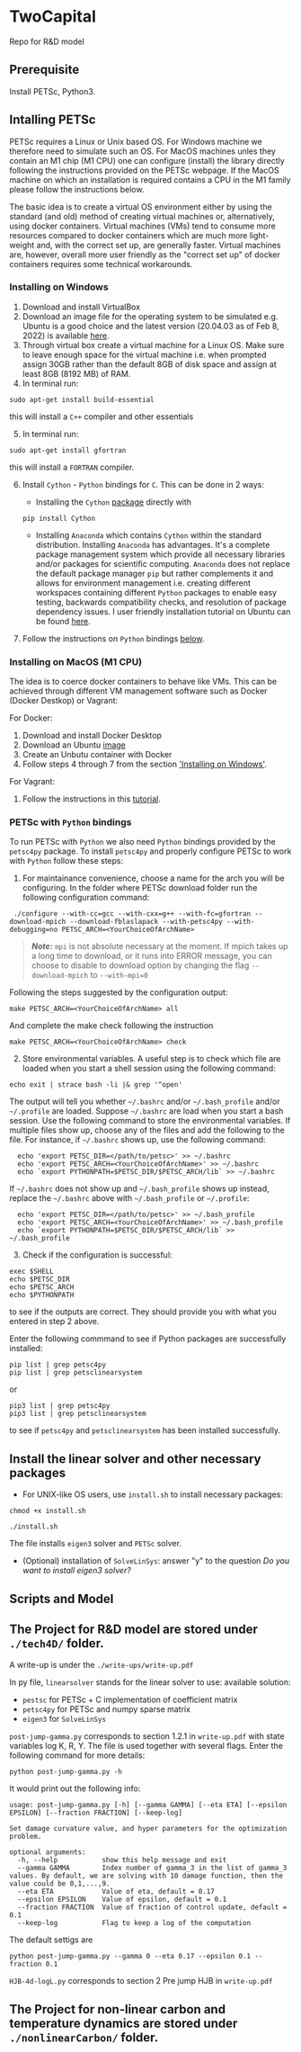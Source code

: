 # TwoCapital
Repo for R&amp;D model

## Prerequisite

Install PETSc, Python3.

## Intalling PETSc 

PETSc requires a Linux or Unix based OS. For Windows machine we therefore need to simulate such an OS. For MacOS machines unles they contain an M1 chip (M1 CPU) one can configure (install) the library directly following the instructions provided on the PETSc webpage. If the MacOS machine on which an installation is required contains a CPU in the M1 family please follow the instructions below. 

The basic idea is to create a virtual OS environment either by using the standard (and old) method of creating virtual machines or, alternatively, using docker containers. Virtual machines (VMs) tend to consume more resources compared to docker containers which are much more light-weight and, with the correct set up, are generally faster. Virtual machines are, however, overall more user friendly as the "correct set up" of docker containers requires some technical workarounds. 


### <a name="windows"></a>Installing on Windows

1. Download and install VirtualBox
2. Download an image file for the operating system to be simulated e.g. Ubuntu is a good choice and the latest version (20.04.03 as of Feb 8, 2022) is available [here](https://ubuntu.com/download/desktop).
3. Through virtual box create a virtual machine for a Linux OS. Make sure to leave enough space for the virtual machine i.e. when prompted assign 30GB rather than the default 8GB of disk space and assign at least 8GB (8192 MB) of RAM.
4. In terminal run: 

  `sudo apt-get install build-essential`

  this will install a `C++` compiler and other essentials

5. In terminal run: 

  `sudo apt-get install gfortran`

  this will install a `FORTRAN` compiler.

6. Install `Cython` - `Python` bindings for `C`. This can be done in 2 ways:
    - Installing the `Cython` [package](https://cython.readthedocs.io/en/stable/src/quickstart/install.html) directly with

    `pip install Cython` 
    - Installing `Anaconda` which contains `Cython` within the standard distribution. Installing `Anaconda` has advantages. It's a complete package management system which provide all necessary libraries and/or packages for scientific computing. `Anaconda` does not replace the default package manager `pip` but rather complements it and allows for environment management i.e. creating different workspaces containing different `Python` packages to enable easy testing, backwards compatibility checks, and resolution of package dependency issues. I user friendly installation tutorial on Ubuntu can be found [here](https://phoenixnap.com/kb/how-to-install-anaconda-ubuntu-18-04-or-20-04).

7. Follow the instructions on `Python` bindings [below](#python_bindings). 



### Installing on MacOS (M1 CPU)
The idea is to coerce docker containers to behave like VMs. This can be achieved through different VM management software such as Docker (Docker Destkop) or Vagrant:

For Docker:

1. Download and install Docker Desktop
2. Download an Ubuntu [image](https://hub.docker.com/_/ubuntu)
3. Create an Unbutu container with Docker
4. Follow steps 4 through 7 from the section ['Installing on Windows'](#windows).


For Vagrant:
1. Follow the instructions in this [tutorial](https://medium.com/nerd-for-tech/developing-on-apple-m1-silicon-with-virtual-environments-4f5f0765fd2f).


### <a name="python_bindings"></a> PETSc  with `Python` bindings

To run PETSc with `Python` we also need `Python` bindings provided by the `petsc4py` package. To install `petsc4py` and properly configure PETSc to work with `Python` follow these steps:

1. For maintainance convenience, choose a name for the arch you will be configuring. In the folder where PETSc download folder run the following configuration command:

```
 ./configure --with-cc=gcc --with-cxx=g++ --with-fc=gfortran --download-mpich --download-fblaslapack --with-petsc4py --with-debugging=no PETSC_ARCH=<YourChoiceOfArchName>
```
> **_Note:_** `mpi` is not absolute necessary at the moment. If mpich takes up a long time to download, or it runs into ERROR message, you can choose to disable to download option by changing the flag `--download-mpich` to `--with-mpi=0`


Following the steps suggested by the configuration output:
```
make PETSC_ARCH=<YourChoiceOfArchName> all
```
And complete the make check following the instruction
```
make PETSC_ARCH=<YourChoiceOfArchName> check
```


2. Store environmental variables. A useful step is to check which file are loaded when you start a shell session using the following command:

```
echo exit | strace bash -li |& grep '^open'
```

The output will tell you whether `~/.bashrc` and/or `~/.bash_profile` and/or `~/.profile` are loaded.
Suppose `~/.bashrc` are load when you start a bash session. Use the following command to store the environmental variables.
If multiple files show up, choose any of the files and add the following to the file.
For instance, if `~/.bashrc` shows up, use the following command:

```
  echo 'export PETSC_DIR=</path/to/petsc>' >> ~/.bashrc
  echo 'export PETSC_ARCH=<YourChoiceOfArchName>' >> ~/.bashrc
  echo `export PYTHONPATH=$PETSC_DIR/$PETSC_ARCH/lib` >> ~/.bashrc
```
If `~/.bashrc` does not show up and `~/.bash_profile` shows up instead, replace the `~/.bashrc` above with `~/.bash_profile` or `~/.profile`:

```
  echo 'export PETSC_DIR=</path/to/petsc>' >> ~/.bash_profile
  echo 'export PETSC_ARCH=<YourChoiceOfArchName>' >> ~/.bash_profile
  echo `export PYTHONPATH=$PETSC_DIR/$PETSC_ARCH/lib` >> ~/.bash_profile
```

3. Check if the configuration is successful: 
```
exec $SHELL
echo $PETSC_DIR
echo $PETSC_ARCH
echo $PYTHONPATH
```
to see if the outputs are correct. They should provide you with what you entered in step 2 above.

Enter the following commmand to see if Python packages are successfully installed:
```
pip list | grep petsc4py
pip list | grep petsclinearsystem
```
or
```
pip3 list | grep petsc4py
pip3 list | grep petsclinearsystem
```
to see if `petsc4py` and `petsclinearsystem` has been installed successfully.



## Install the linear solver and other necessary packages

- For UNIX-like OS users, use `install.sh` to install necessary packages:
```
chmod +x install.sh
```
```
./install.sh
```
The file installs `eigen3` solver and `PETSc` solver.
- (Optional) installation of `SolveLinSys`: answer "y" to the question *Do you want to install eigen3 solver?*

## Scripts and Model

## The Project for R&D model are stored under `./tech4D/` folder.

A write-up is under the `./write-ups/write-up.pdf`

In py file, `linearsolver` stands for the linear solver to use: 
available solution:

- `pestsc` for PETSc + C implementation of coefficient matrix
- `petsc4py` for PETSc and numpy sparse matrix
- `eigen3` for `SolveLinSys`



`post-jump-gamma.py` corresponds to section 1.2.1 in `write-up.pdf` with state variables log K, R, Y.
The file is used together with several flags. Enter the following command for more details:
```
python post-jump-gamma.py -h
```
It would print out the following info:
```
usage: post-jump-gamma.py [-h] [--gamma GAMMA] [--eta ETA] [--epsilon EPSILON] [--fraction FRACTION] [--keep-log]

Set damage curvature value, and hyper parameters for the optimization problem.

optional arguments:
  -h, --help           show this help message and exit
  --gamma GAMMA        Index number of gamma_3 in the list of gamma_3 values. By default, we are solving with 10 damage function, then the value could be 0,1,...,9.
  --eta ETA            Value of eta, default = 0.17
  --epsilon EPSILON    Value of epsilon, default = 0.1
  --fraction FRACTION  Value of fraction of control update, default = 0.1
  --keep-log           Flag to keep a log of the computation
```

The default settigs are
```
python post-jump-gamma.py --gamma 0 --eta 0.17 --epsilon 0.1 --fraction 0.1
```

`HJB-4d-logL.py` corresponds to section 2 Pre jump HJB in `write-up.pdf`

## The Project for non-linear carbon and temperature dynamics are stored under `./nonlinearCarbon/` folder.
